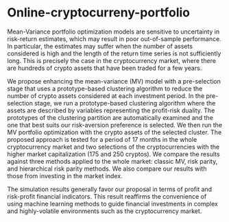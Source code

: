 # Online-cryptocurreny-portfolio
Mean-Variance portfolio optimization models are sensitive to uncertainty in risk-return estimates, which may result in poor out-of-sample performance. 
In particular, the estimates may suffer when the number of assets considered is high and the length of the return time series is not sufficiently long. 
This is precisely the case in the cryptocurrency market, where there are hundreds of crypto assets that have been traded for a few years. 

We propose enhancing the mean-variance (MV) model with a pre-selection stage that uses a prototype-based clustering algorithm to reduce the number 
of crypto assets considered at each investment period. In the pre-selection stage, we run a prototype-based clustering algorithm where the assets 
are described by variables representing the profit-risk duality. The prototypes of the clustering partition are automatically examined and the one 
that best suits our risk-aversion preference is selected. We then run the MV portfolio optimization with the crypto assets of the selected cluster.
The proposed approach is tested for a period of 17 months in the whole cryptocurrency market and two selections of the cryptocurrencies with the higher 
market capitalization (175 and 250 cryptos). We compare the results against three methods applied to the whole market: classic MV, risk parity, and 
hierarchical risk parity methods. We also compare our results with those from investing in the market index.

The simulation results generally favor our proposal in terms of profit and risk-profit financial indicators. This result reaffirms the convenience of 
using machine learning methods to guide financial investments in complex and highly-volatile environments such as the cryptocurrency market.
